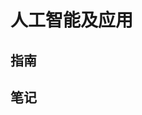 # 人工智能及应用

## 指南



  <Linkcard 
  url="./deepseek/" 
  title="DeepSeek"  
  logo="/blog/icon/deepseek.png"
  />

  <Linkcard 
  url="./chatgpt/" 
  title="ChatGPT"  
  logo="/blog/icon/chatgpt.png"
  />



## 笔记


